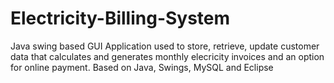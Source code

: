 # Electricity-Billing-System

 Java swing based GUI Application used to store, retrieve, update customer data that calculates and generates monthly elecricity invoices and an option for online payment.
 Based on Java, Swings, MySQL and Eclipse
 
